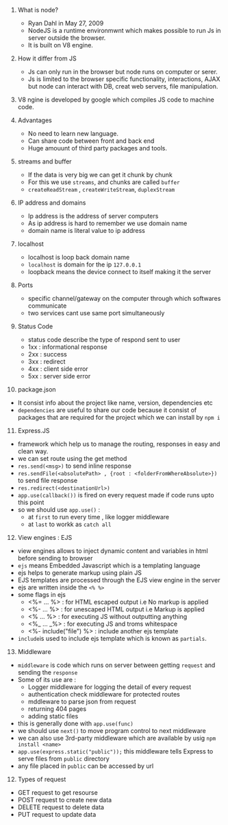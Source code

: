 1. What is node?

   - Ryan Dahl in May 27, 2009
   - NodeJS is a runtime environmwnt which makes possible to run Js in server outside the browser.
   - It is built on V8 engine.

2. How it differ from JS

   - Js can only run in the browser but node runs on computer or serer.
   - Js is limited to the browser specific functionality, interactions, AJAX but node can interact with DB, creat web servers, file manipulation.

3. V8 ngine is developed by google which compiles JS code to machine code.

4. Advantages

   - No need to learn new language.
   - Can share code between front and back end
   - Huge amouunt of third party packages and tools.

5. streams and buffer

   - If the data is very big we can get it chunk by chunk
   - For this we use `streams`, and chunks are called `buffer`
   - `createReadStream` , `createWriteStream`, `duplexStream`

6. IP address and domains

   - Ip address is the address of server computers
   - As ip address is hard to remember we use domain name
   - domain name is literal value to ip address

7. localhost

   - localhost is loop back domain name
   - `localhost` is domain for the ip `127.0.0.1`
   - loopback means the device connect to itself making it the server

8. Ports

   - specific channel/gateway on the computer through which softwares communicate
   - two services cant use same port simultaneously

9. Status Code

   - status code describe the type of respond sent to user
   - 1xx : informational response
   - 2xx : success
   - 3xx : redirect
   - 4xx : client side error
   - 5xx : server side error

10. package.json

- It consist info about the project like name, version, dependencies etc
- `dependencies` are useful to share our code because it consist of packages that are required for the project which we can install by `npm i`

11. Express.JS

- framework which help us to manage the routing, responses in easy and clean way.
- we can set route using the get method
- `res.send(<msg>)` to send inline response
- `res.sendFile(<absolutePath> , {root : <folderFromWhereAbsolute>})` to send file response
- `res.redirect(<destinationUrl>)`
- `app.use(callback())` is fired on every request made if code runs upto this point
- so we should use `app.use()` :
  - at `first` to run every time , like logger middleware
  - at `last` to workk as `catch all`

12. View engines : EJS

- view engines allows to inject dynamic content and variables in html before sending to browser
- `ejs` means Embedded Javascript which is a templating language
- ejs helps to generate markup using plain JS
- EJS templates are processed through the EJS view engine in the server
- ejs are written inside the `<% %>`
- some flags in ejs
  - <%= ... %> : for HTML escaped output i.e No markup is applied
  - <%- ... %> : for unescaped HTML output i.e Markup is applied
  - <% ... %> : for executing JS without outputting anything
  - <%_ ... _%> : for executing JS and troms whitespace
  - <%- include("file") %> : include another ejs template
- `include`is used to include ejs template which is known as `partials`.

13. Middleware

- `middleware` is code which runs on server between getting `request` and sending the `response`
- Some of its use are :
  - Logger middleware for logging the detail of every request
  - authentication check middleware for protected routes
  - mddleware to parse json from request
  - returning 404 pages
  - adding static files
- this is generally done with `app.use(func)`
- we should use `next()` to move program control to next middleware
- we can also use 3rd-party middleware which are available by usig `npm install <name>`
- `app.use(express.static("public"));` this middleware tells Express to serve files from `public` directory
- any file placed in `public` can be accessed by url

12. Types of request

- GET request to get resourse
- POST request to create new data
- DELETE request to delete data
- PUT request to update data
